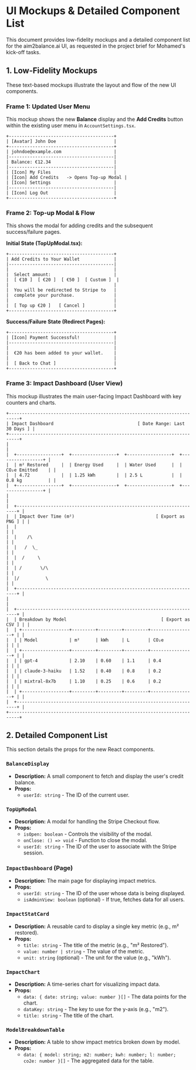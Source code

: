 # UI Mockups & Detailed Component List

This document provides low-fidelity mockups and a detailed component list for the aim2balance.ai UI, as requested in the project brief for Mohamed's kick-off tasks.

## 1. Low-Fidelity Mockups

These text-based mockups illustrate the layout and flow of the new UI components.

### Frame 1: Updated User Menu

This mockup shows the new **Balance** display and the **Add Credits** button within the existing user menu in `AccountSettings.tsx`.

```text
+----------------------------------------+
| [Avatar] John Doe                      |
+----------------------------------------+
| johndoe@example.com                    |
|----------------------------------------|
| Balance: €12.34                        |
|----------------------------------------|
| [Icon] My Files                        |
| [Icon] Add Credits   -> Opens Top-up Modal |
| [Icon] Settings                        |
|----------------------------------------|
| [Icon] Log Out                         |
+----------------------------------------+
```

### Frame 2: Top-up Modal & Flow

This shows the modal for adding credits and the subsequent success/failure pages.

**Initial State (TopUpModal.tsx):**
```text
+----------------------------------------+
| Add Credits to Your Wallet             |
|----------------------------------------|
|                                        |
|  Select amount:                        |
|  [ €10 ]  [ €20 ]  [ €50 ]  [ Custom ]  |
|                                        |
|  You will be redirected to Stripe to   |
|  complete your purchase.               |
|                                        |
|  [ Top up €20 ]   [ Cancel ]           |
+----------------------------------------+
```

**Success/Failure State (Redirect Pages):**
```text
+----------------------------------------+
| [Icon] Payment Successful!             |
|----------------------------------------|
|                                        |
|  €20 has been added to your wallet.    |
|                                        |
|  [ Back to Chat ]                      |
+----------------------------------------+
```

### Frame 3: Impact Dashboard (User View)

This mockup illustrates the main user-facing Impact Dashboard with key counters and charts.

```text
+--------------------------------------------------------------------------+
| Impact Dashboard                                [ Date Range: Last 30 Days ] |
+--------------------------------------------------------------------------+
|                                                                          |
|  +-----------------+  +-----------------+  +-----------------+  +-----------------+ |
|  | m² Restored     |  | Energy Used     |  | Water Used      |  | CO₂e Emitted    | |
|  | 4.72            |  | 1.25 kWh        |  | 2.5 L           |  | 0.8 kg          | |
|  +-----------------+  +-----------------+  +-----------------+  +-----------------+ |
|                                                                          |
|  +----------------------------------------------------------------------+ |
|  | Impact Over Time (m²)                               [ Export as PNG ] | |
|  |                                                                      | |
|  |    /\                                                                | |
|  |   /  \_                                                               | |
|  |  /     \                                                              | |
|  | /       \/\                                                            | |
|  |/          \                                                           | |
|  +----------------------------------------------------------------------+ |
|                                                                          |
|  +----------------------------------------------------------------------+ |
|  | Breakdown by Model                                    [ Export as CSV ] | |
|  | +------------------+---------+---------+---------+-----------------+ | |
|  | | Model            | m²      | kWh     | L       | CO₂e            | | |
|  | +------------------+---------+---------+---------+-----------------+ | |
|  | | gpt-4            | 2.10    | 0.60    | 1.1     | 0.4             | | |
|  | | claude-3-haiku   | 1.52    | 0.40    | 0.8     | 0.2             | | |
|  | | mixtral-8x7b     | 1.10    | 0.25    | 0.6     | 0.2             | | |
|  | +------------------+---------+---------+---------+-----------------+ | |
|  +----------------------------------------------------------------------+ |
+--------------------------------------------------------------------------+
```

## 2. Detailed Component List

This section details the props for the new React components.

### `BalanceDisplay`

-   **Description:** A small component to fetch and display the user's credit balance.
-   **Props:**
    -   `userId: string` - The ID of the current user.

### `TopUpModal`

-   **Description:** A modal for handling the Stripe Checkout flow.
-   **Props:**
    -   `isOpen: boolean` - Controls the visibility of the modal.
    -   `onClose: () => void` - Function to close the modal.
    -   `userId: string` - The ID of the user to associate with the Stripe session.

### `ImpactDashboard` (Page)

-   **Description:** The main page for displaying impact metrics.
-   **Props:**
    -   `userId: string` - The ID of the user whose data is being displayed.
    -   `isAdminView: boolean` (optional) - If true, fetches data for all users.

### `ImpactStatCard`

-   **Description:** A reusable card to display a single key metric (e.g., m² restored).
-   **Props:**
    -   `title: string` - The title of the metric (e.g., "m² Restored").
    -   `value: number | string` - The value of the metric.
    -   `unit: string` (optional) - The unit for the value (e.g., "kWh").

### `ImpactChart`

-   **Description:** A time-series chart for visualizing impact data.
-   **Props:**
    -   `data: { date: string; value: number }[]` - The data points for the chart.
    -   `dataKey: string` - The key to use for the y-axis (e.g., "m2").
    -   `title: string` - The title of the chart.

### `ModelBreakdownTable`

-   **Description:** A table to show impact metrics broken down by model.
-   **Props:**
    -   `data: { model: string; m2: number; kwh: number; l: number; co2e: number }[]` - The aggregated data for the table.
